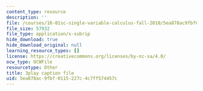 ```yaml
---
content_type: resource
description: ''
file: /courses/18-01sc-single-variable-calculus-fall-2010/5ea878ac9fbf0115227c4c7ff574457c_ShGBRUx2ub8.srt
file_size: 57932
file_type: application/x-subrip
hide_download: true
hide_download_original: null
learning_resource_types: []
license: https://creativecommons.org/licenses/by-nc-sa/4.0/
ocw_type: OCWFile
resourcetype: Other
title: 3play caption file
uid: 5ea878ac-9fbf-0115-227c-4c7ff574457c
---
```

